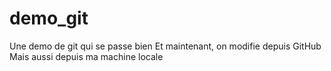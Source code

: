 # demo_git
Une demo de git qui se passe bien
Et maintenant, on modifie depuis GitHub
Mais aussi depuis ma machine locale

